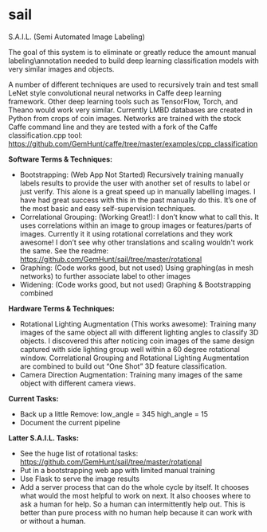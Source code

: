# sail
S.A.I.L. (Semi Automated Image Labeling)

The goal of this system is to eliminate or greatly reduce the amount manual labeling\annotation needed to build deep learning classification models with very similar images and objects.

A number of different techniques are used to recursively train and test small LeNet style convolutional neural networks in Caffe deep learning framework. Other deep learning tools such as TensorFlow, Torch, and Theano would work very similar. Currently LMBD databases are created in Python from crops of coin images. Networks are trained with the stock Caffe command line and they are tested with a fork of the Caffe classification.cpp tool:
https://github.com/GemHunt/caffe/tree/master/examples/cpp_classification

**Software Terms & Techniques:**
* Bootstrapping: (Web App Not Started) Recursively training manually labels results to provide the user with another set of results to label or just verify. This alone is a great speed up in manually labelling images. I have had great success with this in the past manually do this. It’s one of the most basic and easy self-supervision techniques.
* Correlational Grouping: (Working Great!): I don’t know what to call this. It uses correlations within an image to group images or features/parts of images. Currently it it using rotational correlations and they work awesome! I don’t see why other translations and scaling wouldn't work the same. See the readme: https://github.com/GemHunt/sail/tree/master/rotational
* Graphing: (Code works good, but not used) Using graphing(as in mesh networks) to further associate label to other images
* Widening: (Code works good, but not used) Graphing & Bootstrapping combined

**Hardware Terms & Techniques:**
* Rotational Lighting Augmentation (This works awesome): Training many images of the same object all with different lighting angles to classify 3D objects. I discovered this after noticing coin images of the same design captured with side lighting group well within a 60 degree rotational window. Correlational Grouping and Rotational Lighting Augmentation are combined to build out “One Shot” 3D feature classification.
* Camera Direction Augmentation: Training many images of the same object with different camera views.

**Current Tasks:**
* Back up a little Remove:     low_angle = 345      high_angle = 15
* Document the current pipeline

**Latter S.A.I.L. Tasks:**
* See the huge list of rotational tasks: https://github.com/GemHunt/sail/tree/master/rotational
* Put in a bootstrapping web app with limited manual training
* Use Flask to serve the image results
* Add a server process that can do the whole cycle by itself. It chooses what would the most helpful to work on next. It also chooses where to ask a human for help. So a human can intermittently help out. This is better than pure process with no human help because it can work with or without a human.


